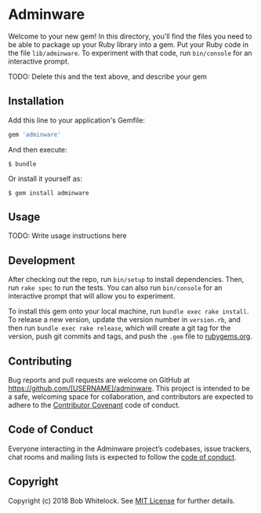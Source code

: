 # Adminware

Welcome to your new gem! In this directory, you'll find the files you need to be able to package up your Ruby library into a gem. Put your Ruby code in the file `lib/adminware`. To experiment with that code, run `bin/console` for an interactive prompt.

TODO: Delete this and the text above, and describe your gem

## Installation

Add this line to your application's Gemfile:

```ruby
gem 'adminware'
```

And then execute:

    $ bundle

Or install it yourself as:

    $ gem install adminware

## Usage

TODO: Write usage instructions here

## Development

After checking out the repo, run `bin/setup` to install dependencies. Then, run `rake spec` to run the tests. You can also run `bin/console` for an interactive prompt that will allow you to experiment.

To install this gem onto your local machine, run `bundle exec rake install`. To release a new version, update the version number in `version.rb`, and then run `bundle exec rake release`, which will create a git tag for the version, push git commits and tags, and push the `.gem` file to [rubygems.org](https://rubygems.org).

## Contributing

Bug reports and pull requests are welcome on GitHub at https://github.com/[USERNAME]/adminware. This project is intended to be a safe, welcoming space for collaboration, and contributors are expected to adhere to the [Contributor Covenant](http://contributor-covenant.org) code of conduct.

## Code of Conduct

Everyone interacting in the Adminware project’s codebases, issue trackers, chat rooms and mailing lists is expected to follow the [code of conduct](https://github.com/[USERNAME]/adminware/blob/master/CODE_OF_CONDUCT.md).

## Copyright

Copyright (c) 2018 Bob Whitelock. See [MIT License](LICENSE.txt) for further details.